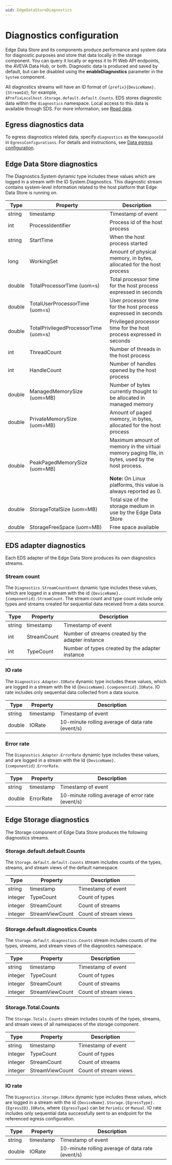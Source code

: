 ```yaml
---
uid: EdgeDataStoreDiagnostics
---
```


# Diagnostics configuration

Edge Data Store and its components produce performance and system data for diagnostic purposes and store that data locally in the storage component. You can query it locally or egress it to PI Web API endpoints, the AVEVA Data Hub, or both. Diagnostic data is produced and saved by default, but can be disabled using the **enableDiagnostics** parameter in the `System` component.

All diagnostics streams will have an ID format of `{prefix}{DeviceName}.{StreamId}`; for example, `APrefixLocalhost.Storage.default.default.Counts`. EDS stores diagnostic data within the `diagnostics` namespace. Local access to this data is available through SDS. For more information, see [Read data](xref:sdsReadingData).

## Egress diagnostics data

To egress diagnostics related data, specify `diagnostics` as the `NamespaceId` in `EgressConfigurations`. For details and instructions, see [Data egress configuration](xref:egress).

## Edge Data Store diagnostics

The Diagnostics.System dynamic type includes these values which are logged in a stream with the ID System.Diagnostics. This diagnostic stream contains system-level information related to the host platform that Edge Data Store is running on.

| Type         | Property |  Description     |
|--------|--------------|-----------------------------------|
| string | timestamp  | Timestamp of event  |
| int | ProcessIdentifier  | Process id of the host process  |
| string | StartTime  | When the host process started  |
| long | WorkingSet  | Amount of physical memory, in bytes, allocated for the host process  |
| double | TotalProcessorTime (uom=s)  | Total processor time for the host process expressed in seconds  |
| double | TotalUserProcessorTime (uom=s)  | User processor time for the host process expressed in seconds  |
| double | TotalPrivilegedProcessorTime (uom=s)  | Privileged processor time for the host process expressed in seconds  |
| int | ThreadCount | Number of threads in the host process |
| int | HandleCount  | Number of handles opened by the host process  |
| double | ManagedMemorySize (uom=MB)  | Number of bytes currently thought to be allocated in managed memory  |
| double | PrivateMemorySize (uom=MB)  | Amount of paged memory, in bytes, allocated for the host process  |
| double | PeakPagedMemorySize (uom=MB)  | Maximum amount of memory in the virtual memory paging file, in bytes, used by the host process. <br><br>**Note:** On Linux platforms, this value is always reported as 0.|
| double | StorageTotalSize (uom=MB)  | Total size of the storage medium in use by the Edge Data Store  |
| double | StorageFreeSpace (uom=MB)  | Free space available  |

## EDS adapter diagnostics

Each EDS adapter of the Edge Data Store produces its own diagnostics streams.

### Stream count

The `Diagnostics.StreamCountEvent` dynamic type includes these values, which are logged in a stream with the id `{DeviceName}.{componentid}.StreamCount`. The stream count and type count include only types and streams created for sequential data received from a data source.

| Type         | Property |  Description     |
|--------|--------------|-----------------------------------|
| string | timestamp | Timestamp of event |
| int | StreamCount | Number of streams created by the adapter instance |
| int | TypeCount | Number of types created by the adapter instance |

### IO rate

The `Diagnostics.Adapter.IORate` dynamic type includes these values, which are logged in a stream with the id `{DeviceName}.{componentid}.IORate`. IO rate includes only sequential data collected from a data source.

| Type         | Property |  Description     |
|--------|--------------|-----------------------------------|
| string | timestamp | Timestamp of event |
| double | IORate | 10-minute rolling average of data rate (event/s) |

### Error rate

The `Diagnostics.Adapter.ErrorRate` dynamic type includes these values, and are logged in a stream with the Id `{DeviceName}.{componentid}.ErrorRate`.

| Type         | Property |  Description     |
|--------|--------------|-----------------------------------|
| string | timestamp | Timestamp of event |
| double | ErrorRate | 10-minute rolling average of error rate (event/s)

## Edge Storage diagnostics

The Storage component of Edge Data Store produces the following diagnostics streams.

### Storage.default.default.Counts

The `Storage.default.default.Counts` stream includes counts of the types, streams, and stream views of the default namespace.

| Type         | Property |  Description     |
|--------|--------------|-----------------------------------|
| string | timestamp | Timestamp of event |
| integer | TypeCount | Count of types |
| integer | StreamCount | Count of streams |
| integer | StreamViewCount | Count of stream views |

### Storage.default.diagnostics.Counts

The `Storage.default.diagnostics.Counts` stream includes counts of the types, streams, and stream views of the diagnostics namespace.

| Type         | Property |  Description     |
|--------|--------------|-----------------------------------|
| string | timestamp | Timestamp of event |
| integer | TypeCount | Count of types |
| integer | StreamCount | Count of streams |
| integer | StreamViewCount | Count of stream views |

### Storage.Total.Counts

The `Storage.Totals.Counts` stream includes counts of the types, streams, and stream views of all namespaces of the storage component.

| Type         | Property |  Description     |
|--------|--------------|-----------------------------------|
| string | timestamp | Timestamp of event |
| integer | TypeCount | Count of types |
| integer | StreamCount | Count of streams |
| integer | StreamViewCount | Count of stream views |

### IO rate

The `Diagnostics.Storage.IORate` dynamic type includes these values, which are logged in a stream with the id `{DeviceName}.Storage.{EgressType}.{EgressID}.IORate`, where `{EgressType}` can be `Periodic` or `Manual`. IO rate includes only sequential data successfully sent to an endpoint for the referenced egress configuration.

| Type         | Property |  Description     |
|--------|--------------|-----------------------------------|
| string | timestamp | Timestamp of event |
| double | IORate | 10-minute rolling average of data rate (event/s) |
